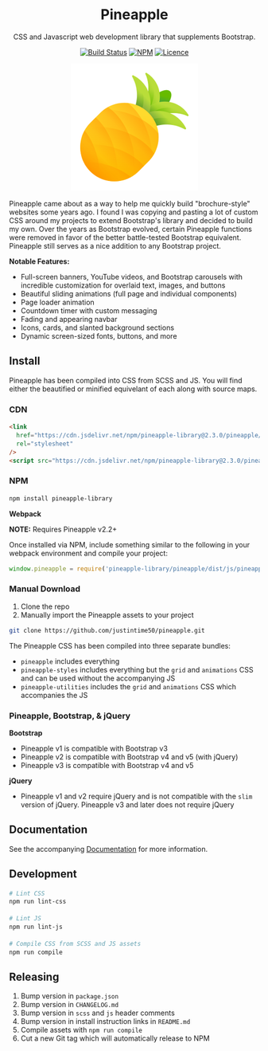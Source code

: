 <div align="center">

# Pineapple

CSS and Javascript web development library that supplements Bootstrap.

[![Build Status](https://github.com/Justintime50/pineapple/workflows/build/badge.svg)](https://github.com/Justintime50/pineapple/actions)
[![NPM](https://img.shields.io/npm/v/pineapple-library)](https://www.npmjs.com/package/pineapple-library)
[![Licence](https://img.shields.io/github/license/justintime50/pineapple)](LICENSE)

<img src="https://raw.githubusercontent.com/justintime50/assets/main/src/pineapple/showcase.png" alt="Showcase">

</div>

Pineapple came about as a way to help me quickly build "brochure-style" websites some years ago. I found I was copying and pasting a lot of custom CSS around my projects to extend Bootstrap's library and decided to build my own. Over the years as Bootstrap evolved, certain Pineapple functions were removed in favor of the better battle-tested Bootstrap equivalent. Pineapple still serves as a nice addition to any Bootstrap project.

**Notable Features:**

- Full-screen banners, YouTube videos, and Bootstrap carousels with incredible customization for overlaid text, images, and buttons
- Beautiful sliding animations (full page and individual components)
- Page loader animation
- Countdown timer with custom messaging
- Fading and appearing navbar
- Icons, cards, and slanted background sections
- Dynamic screen-sized fonts, buttons, and more

## Install

Pineapple has been compiled into CSS from SCSS and JS. You will find either the beautified or minified equivelant of each along with source maps.

### CDN

```html
<link
  href="https://cdn.jsdelivr.net/npm/pineapple-library@2.3.0/pineapple/dist/css/pineapple.min.css"
  rel="stylesheet"
/>
<script src="https://cdn.jsdelivr.net/npm/pineapple-library@2.3.0/pineapple/dist/js/pineapple.min.js"></script>
```

### NPM

```bash
npm install pineapple-library
```

**Webpack**

**NOTE:** Requires Pineapple v2.2+

Once installed via NPM, include something similar to the following in your webpack environment and compile your project:

```javascript
window.pineapple = require('pineapple-library/pineapple/dist/js/pineapple');
```

### Manual Download

1. Clone the repo
1. Manually import the Pineapple assets to your project

```bash
git clone https://github.com/justintime50/pineapple.git
```

The Pineapple CSS has been compiled into three separate bundles:

- `pineapple` includes everything
- `pineapple-styles` includes everything but the `grid` and `animations` CSS and can be used without the accompanying JS
- `pineapple-utilities` includes the `grid` and `animations` CSS which accompanies the JS

### Pineapple, Bootstrap, & jQuery

**Bootstrap**

- Pineapple v1 is compatible with Bootstrap v3
- Pineapple v2 is compatible with Bootstrap v4 and v5 (with jQuery)
- Pineapple v3 is compatible with Bootstrap v4 and v5

**jQuery**

- Pineapple v1 and v2 require jQuery and is not compatible with the `slim` version of jQuery. Pineapple v3 and later does not require jQuery

## Documentation

See the accompanying [Documentation](/docs/README.md) for more information.

## Development

```bash
# Lint CSS
npm run lint-css

# Lint JS
npm run lint-js

# Compile CSS from SCSS and JS assets
npm run compile
```

## Releasing

1. Bump version in `package.json`
1. Bump version in `CHANGELOG.md`
1. Bump version in `scss` and `js` header comments
1. Bump version in install instruction links in `README.md`
1. Compile assets with `npm run compile`
1. Cut a new Git tag which will automatically release to NPM
